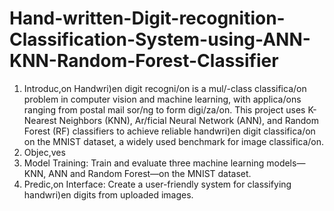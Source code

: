 # Hand-written-Digit-recognition-Classification-System-using-ANN-KNN-Random-Forest-Classifier


1. Introduc,on
Handwri)en digit recogni/on is a mul/-class classifica/on problem in computer vision and machine learning, with applica/ons ranging from postal mail sor/ng to form digi/za/on. This project uses K-Nearest Neighbors (KNN), Ar/ficial Neural Network (ANN), and Random Forest (RF) classifiers to achieve reliable handwri)en digit classifica/on on the MNIST dataset, a widely used benchmark for image classifica/on.
2. Objec,ves
1. Model Training: Train and evaluate three machine learning models—KNN, ANN and
Random Forest—on the MNIST dataset.
2. Predic,on Interface: Create a user-friendly system for classifying handwri)en digits
from uploaded images.
